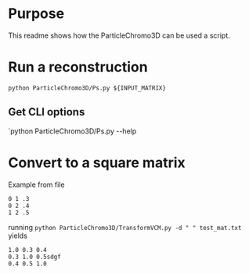 # Purpose
This readme shows how the ParticleChromo3D can be used a script.

# Run a reconstruction
`python ParticleChromo3D/Ps.py ${INPUT_MATRIX}`

## Get CLI options
`python ParticleChromo3D/Ps.py --help

# Convert to a square matrix 
Example from file
```
0 1 .3
0 2 .4
1 2 .5
```
running `python ParticleChromo3D/TransformVCM.py -d " " test_mat.txt` yields 
```
1.0	0.3	0.4
0.3	1.0	0.5sdgf
0.4	0.5	1.0
```
